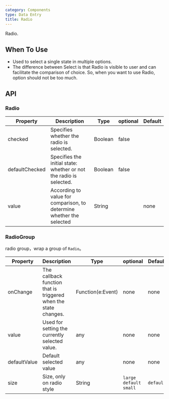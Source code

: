 ```yaml
---
category: Components
type: Data Entry
title: Radio
---
```


Radio.

## When To Use

- Used to select a single state in multiple options.
- The difference between Select is that Radio is visible to user and can facilitate the comparison of choice. So, when you want to use Radio, option should not be too much.

## API

### Radio

| Property           | Description                                     | Type       |  optional | Default |
|----------------|------------------------------------------|------------|---------|--------|
| checked | Specifies whether the radio is selected. | Boolean | false |
| defaultChecked | Specifies the initial state: whether or not the radio is selected. | Boolean | false |
| value          | According to value for comparison, to determine whether the selected        | String     |         | none     |

### RadioGroup

radio group，wrap a group of `Radio`。

| Property           | Description                             | Type              | optional | Default |
|----------------|----------------------------------|-------------------|--------|--------|
| onChange | The callback function that is triggered when the state changes. | Function(e:Event) | none     | none     |
| value | Used for setting the currently selected value. | any            | none     | none     |
| defaultValue   | Default selected value                     | any            | none     | none     |
| size           | Size, only on radio style           | String            | `large` `default` `small` | `default` |
